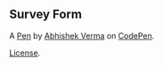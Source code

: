 Survey Form
-----------


A [Pen](https://codepen.io/iabhishekverma/pen/PaeJQp) by [Abhishek Verma](https://codepen.io/iabhishekverma) on [CodePen](https://codepen.io).

[License](https://codepen.io/iabhishekverma/pen/PaeJQp/license).